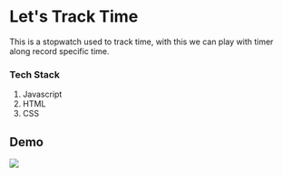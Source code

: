# Let's Track Time

This is a stopwatch used to track time, with this we can play with timer along record specific time.

### Tech Stack

1. Javascript
2. HTML
3. CSS

## Demo

![](https://github.com/chandreshpatidar/Stopwatch/blob/main/demo.gif)
